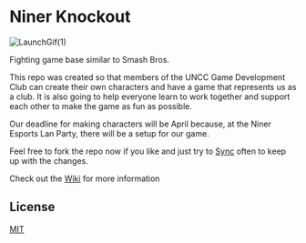 # Niner Knockout

![LaunchGif(1)](https://github.com/LDMONTY007/Niner-Knockout/assets/69697953/b222de20-8f07-4893-992a-716f557f78b7)

Fighting game base similar to Smash Bros. 

This repo was created so that members of the UNCC Game Development Club can create their own characters and have a game that represents us as a club. It is also going to help everyone learn to work together and support each other to make the game as fun as possible. 

Our deadline for making characters will be April because, at the Niner Esports Lan Party, there will be a setup for our game. 

Feel free to fork the repo now if you like and just try to [Sync](https://docs.github.com/en/pull-requests/collaborating-with-pull-requests/working-with-forks/syncing-a-fork) often to keep up with the changes. 

Check out the [Wiki](../../wiki) for more information

## License 

[MIT](https://choosealicense.com/licenses/mit/)

